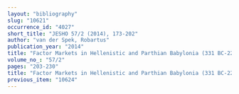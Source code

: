 ```yaml
---
layout: "bibliography"
slug: "10621"
occurrence_id: "4027"
short_title: "JESHO 57/2 (2014), 173-202"
author: "van der Spek, Robartus"
publication_year: "2014"
title: "Factor Markets in Hellenistic and Parthian Babylonia (331 BC-224 AD)"
volume_no_: "57/2"
pages: "203-230"
title: "Factor Markets in Hellenistic and Parthian Babylonia (331 BC-224 AD)"
previous_item: "10624"
---
```

